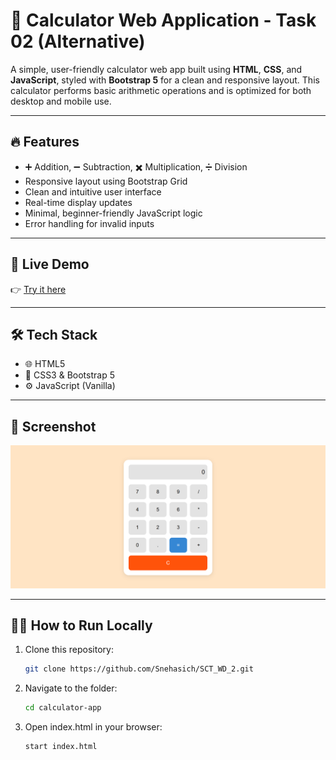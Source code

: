 # 🧮 Calculator Web Application - Task 02 (Alternative)

A simple, user-friendly calculator web app built using **HTML**, **CSS**, and **JavaScript**, styled with **Bootstrap 5** for a clean and responsive layout. This calculator performs basic arithmetic operations and is optimized for both desktop and mobile use.

---

## 🔥 Features

- ➕ Addition, ➖ Subtraction, ✖️ Multiplication, ➗ Division  
- Responsive layout using Bootstrap Grid  
- Clean and intuitive user interface  
- Real-time display updates  
- Minimal, beginner-friendly JavaScript logic  
- Error handling for invalid inputs

---

## 🚀 Live Demo

👉 [Try it here](https://snehasich.github.io/SCT_WD_2/)

---

## 🛠️ Tech Stack

- 🌐 HTML5  
- 🎨 CSS3 & Bootstrap 5  
- ⚙️ JavaScript (Vanilla)

---

## 📸 Screenshot

![Calculator Preview](./calculator.png)

---

## 🧑‍💻 How to Run Locally

1. Clone this repository:
   ```bash
   git clone https://github.com/Snehasich/SCT_WD_2.git

2. Navigate to the folder:
   ```bash
   cd calculator-app

3. Open index.html in your browser:
   ```bash
   start index.html
